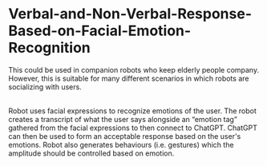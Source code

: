 # Verbal-and-Non-Verbal-Response-Based-on-Facial-Emotion-Recognition
This could be used in companion robots who keep elderly people company. However, this is suitable for many different scenarios in which robots are socializing with users. 

<br>
Robot uses facial expressions to recognize emotions of the user. The robot creates a transcript of what the user says alongside an “emotion tag” gathered from the facial expressions to then connect to ChatGPT. ChatGPT can then be used to form an acceptable response based on the user's emotions. Robot also generates behaviours (i.e. gestures) which the amplitude should be controlled based on emotion. 
